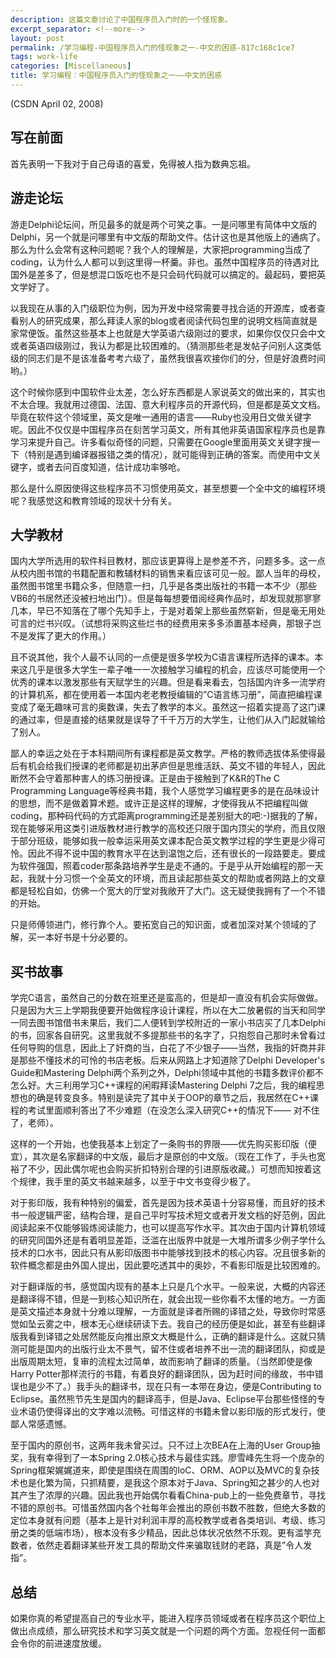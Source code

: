 ```yaml
---
description: 这篇文章讨论了中国程序员入门时的一个怪现象。
excerpt_separator: <!--more-->
layout: post
permalink: /学习编程-中国程序员入门的怪现象之一-中文的困惑-817c168c1ce7
tags: work-life
categories: [Miscellaneous]
title: 学习编程：中国程序员入门的怪现象之一――中文的困惑
---
```

(CSDN April 02, 2008)

## 写在前面

首先表明一下我对于自己母语的喜爱，免得被人指为数典忘祖。
<!--more-->

## 游走论坛

游走Delphi论坛间，所见最多的就是两个可笑之事。一是问哪里有简体中文版的Delphi，另一个就是问哪里有中文版的帮助文件。估计这也是其他版上的通病了。那么为什么会常有这种问题呢？我个人的理解是，大家把programming当成了coding，认为什么人都可以到这里得一杯羹。非也。虽然中国程序员的待遇对比国外是差多了，但是想混口饭吃也不是只会码代码就可以搞定的。最起码，要把英文学好了。

以我现在从事的入门级职位为例，因为开发中经常需要寻找合适的开源库，或者查看别人的研究成果，那么拜读人家的blog或者阅读代码包里的说明文档简直就是家常便饭。虽然这些基本上也就是大学英语六级刚过的要求，如果你仅仅只会中文或者英语四级刚过，我认为都是比较困难的。（猜测那些老是发帖子问别人这类低级的同志们是不是该准备考考六级了，虽然我很喜欢接你们的分，但是好浪费时间哟。）

这个时候你感到中国软件业太差，怎么好东西都是人家说英文的做出来的，其实也不太合理。我就用过德国、法国、意大利程序员的开源代码，但是都是英文文档。毕竟在软件这个领域里，英文是唯一通用的语言――Ruby也没用日文做关键字呢。因此不仅仅是中国程序员在刻苦学习英文，所有其他非英语国家程序员也是靠学习来提升自己。许多看似奇怪的问题，只需要在Google里面用英文关键字搜一下（特别是遇到编译器报错之类的情况），就可能得到正确的答案。而使用中文关键字，或者去问百度知道，估计成功率够呛。

那么是什么原因使得这些程序员不习惯使用英文，甚至想要一个全中文的编程环境呢？我感觉这和教育领域的现状十分有关。

## 大学教材

国内大学所选用的软件科目教材，那应该更算得上是参差不齐，问题多多。这一点从校内图书馆的书籍配置和教辅材料的销售来看应该可见一般。鄙人当年的母校，虽然图书馆里书籍众多，但随意一扫，几乎是各类出版社的书籍一本不少（那些VB6的书居然还没被扫地出门）。但是每每想要借阅经典作品时，却发现就那寥寥几本，早已不知落在了哪个先知手上，于是对着架上那些虽然崭新，但是毫无用处可言的烂书兴叹。（试想将采购这些烂书的经费用来多多添置基本经典，那银子岂不是发挥了更大的作用。）

且不说其他，我个人最不认同的一点便是很多学校为C语言课程所选择的课本。本来这几乎是很多大学生一辈子唯一一次接触学习编程的机会，应该尽可能使用一个优秀的课本以激发那些有天赋学生的兴趣。但是看来看去，包括国内许多一流学府的计算机系，都在使用着一本国内老老教授编辑的”C语言练习册”，简直把编程课变成了毫无趣味可言的奥数课，失去了教学的本义。虽然这一招着实提高了这门课的通过率，但是直接的结果就是误导了千千万万的大学生，让他们从入门起就输给了别人。

鄙人的幸运之处在于本科期间所有课程都是英文教学。严格的教师选拔体系使得最后有机会给我们授课的老师都是初出茅庐但是思维活跃、英文不错的年轻人，因此断然不会守着那种害人的练习册授课。正是由于接触到了K&R的The C Programming Language等经典书籍，我个人感觉学习编程更多的是在品味设计的思想，而不是做着算术题。或许正是这样的理解，才使得我从不把编程叫做coding，那种码代码的方式距离programming还是差别挺大的吧:-)据我的了解，现在能够采用这类引进版教材进行教学的高校还只限于国内顶尖的学府，而且仅限于部分班级，能够如我一般幸运采用英文课本配合英文教学过程的学生更是少得可怜。因此不得不说中国的教育水平在达到温饱之后，还有很长的一段路要走。要成为软件强国，照着coder那条路培养学生是走不通的。于是乎从开始编程的那一天起，我就十分习惯一个全英文的环境，而且读起那些英文的帮助或者网路上的文章都是轻松自如，仿佛一个宽大的厅堂对我敞开了大门。这无疑使我拥有了一个不错的开始。

只是师傅领进门，修行靠个人。要拓宽自己的知识面，或者加深对某个领域的了解，买一本好书是十分必要的。

## 买书故事

学完C语言，虽然自己的分数在班里还是蛮高的，但是却一直没有机会实际做做。只是因为大三上学期我便要开始做程序设计课程，所以在大二放暑假的当天和同学一同去图书馆借书未果后，我们二人便转到学校附近的一家小书店买了几本Delphi的书，回家各自研究。这里我就不多提那些书的名字了，只抱怨自己那时未曾看过任何导购的信息，因此上了奸商的当，白花了不少银子――当然，我指的奸商并非是那些不懂技术的可怜的书店老板。后来从网路上才知道除了Delphi Developer's Guide和Mastering Delphi两个系列之外，Delphi领域中其他的书籍多数评价都不怎么好。大三利用学习C++课程的闲暇拜读Mastering Delphi 7之后，我的编程思想也的确是转变良多。特别是读完了其中关于OOP的章节之后，我居然在C++课程的考试里面顺利答出了不少难题（在没怎么深入研究C++的情况下―― 对不住了，老师）。

这样的一个开始，也使我基本上划定了一条购书的界限――优先购买影印版（便宜），其次是名家翻译的中文版，最后才是原创的中文版。（现在工作了，手头也宽裕了不少，因此偶尔呢也会购买折扣特别合理的引进原版收藏。）可想而知按着这个规律，我手里的英文书越来越多，以至于中文书变得少极了。

对于影印版，我有种特别的偏爱，首先是因为技术英语十分容易懂，而且好的技术书一般逻辑严密，结构合理，是自己平时写技术短文或者开发文档的好范例，因此阅读起来不仅能够锻炼阅读能力，也可以提高写作水平。其次由于国内计算机领域的研究同国外还是有着明显差距，泛滥在出版界中就是一大堆所谓多少例子学什么技术的口水书，因此只有从影印版图书中能够找到技术的核心内容。况且很多新的软件概念都是由外国人提出，因此要吃透其中的奥妙，不看影印版是比较困难的。

对于翻译版的书，感觉国内现有的基本上只是几个水平。一般来说，大概的内容还是翻译得不错，但是一到核心知识所在，就会出现一些你看不太懂的地方。一方面是英文描述本身就十分难以理解，一方面就是译者所赐的译错之处，导致你时常感觉如坠云雾之中，根本无心继续研读下去。我自己的经历便是如此，甚至有些翻译版我看到译错之处居然能反向推出原文大概是什么，正确的翻译是什么。这就只猜测可能是国内的出版行业太不景气，留不住或者培养不出一流的翻译团队，抑或是出版周期太短，复审的流程太过简单，故而影响了翻译的质量。（当然即使是像Harry Potter那样流行的书籍，有着良好的翻译团队，因为赶时间的缘故，书中错误也是少不了。）我手头的翻译书，现在只有一本带在身边，便是Contributing to Eclipse。虽然熊节先生是国内的翻译高手，但是Java、Eclipse平台那些怪怪的专业术语仍使得译出的文字难以流畅。可惜这样的书籍未曾以影印版的形式发行，使鄙人常感遗憾。

至于国内的原创书，这两年我未曾买过。只不过上次BEA在上海的User Group抽奖，我有幸得到了一本Spring 2.0核心技术与最佳实践。廖雪峰先生将一个庞杂的Spring框架娓娓道来，即使是围绕在周围的IoC、ORM、AOP以及MVC的复杂技术也是化繁为简，只抓精要，是我这个原本对于Java、Spring知之甚少的人也对其产生了浓厚的兴趣。因此我也开始偶尔看看China-pub上的一些免费章节，寻找不错的原创书。可惜虽然国内各个社每年会推出的原创书数不胜数，但绝大多数的定位本身就有问题（基本上是针对利润丰厚的高校教学或者各类培训、考级、练习册之类的低端市场），根本没有多少精品，因此总体状况依然不乐观。更有滥竽充数者，依然走着翻译某些开发工具的帮助文件来骗取钱财的老路，真是”令人发指”。

## 总结

如果你真的希望提高自己的专业水平，能进入程序员领域或者在程序员这个职位上做出点成绩，那么研究技术和学习英文就是一个问题的两个方面。忽视任何一面都会令你的前进速度放缓。
